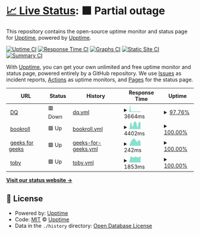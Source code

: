 # [📈 Live Status](https://demo.upptime.js.org): <!--live status--> **🟧 Partial outage**

This repository contains the open-source uptime monitor and status page for [Upptime](https://upptime.js.org), powered by [Upptime](https://github.com/upptime/upptime).

[![Uptime CI](https://github.com/LloydGain/upptime/workflows/Uptime%20CI/badge.svg)](https://github.com/LloydGain/upptime/actions?query=workflow%3A%22Uptime+CI%22)
[![Response Time CI](https://github.com/LloydGain/upptime/workflows/Response%20Time%20CI/badge.svg)](https://github.com/LloydGain/upptime/actions?query=workflow%3A%22Response+Time+CI%22)
[![Graphs CI](https://github.com/LloydGain/upptime/workflows/Graphs%20CI/badge.svg)](https://github.com/LloydGain/upptime/actions?query=workflow%3A%22Graphs+CI%22)
[![Static Site CI](https://github.com/LloydGain/upptime/workflows/Static%20Site%20CI/badge.svg)](https://github.com/LloydGain/upptime/actions?query=workflow%3A%22Static+Site+CI%22)
[![Summary CI](https://github.com/LloydGain/upptime/workflows/Summary%20CI/badge.svg)](https://github.com/LloydGain/upptime/actions?query=workflow%3A%22Summary+CI%22)

With [Upptime](https://upptime.js.org), you can get your own unlimited and free uptime monitor and status page, powered entirely by a GitHub repository. We use [Issues](https://github.com/upptime/upptime/issues) as incident reports, [Actions](https://github.com/LloydGain/upptime/actions) as uptime monitors, and [Pages](https://demo.upptime.js.org) for the status page.

<!--start: status pages-->
<!-- This summary is generated by Upptime (https://github.com/upptime/upptime) -->
<!-- Do not edit this manually, your changes will be overwritten -->
<!-- prettier-ignore -->
| URL | Status | History | Response Time | Uptime |
| --- | ------ | ------- | ------------- | ------ |
| <img alt="" src="https://icons.duckduckgo.com/ip3/dq.yam.com.ico" height="13"> [DQ](https://dq.yam.com/) | 🟥 Down | [dq.yml](https://github.com/LloydGain/UppTIME/commits/HEAD/history/dq.yml) | <details><summary><img alt="Response time graph" src="./graphs/dq/response-time-week.png" height="20"> 3664ms</summary><br><a href="https://demo.upptime.js.org/history/dq"><img alt="Response time 2283" src="https://img.shields.io/endpoint?url=https%3A%2F%2Fraw.githubusercontent.com%2FLloydGain%2FUppTIME%2FHEAD%2Fapi%2Fdq%2Fresponse-time.json"></a><br><a href="https://demo.upptime.js.org/history/dq"><img alt="24-hour response time 2326" src="https://img.shields.io/endpoint?url=https%3A%2F%2Fraw.githubusercontent.com%2FLloydGain%2FUppTIME%2FHEAD%2Fapi%2Fdq%2Fresponse-time-day.json"></a><br><a href="https://demo.upptime.js.org/history/dq"><img alt="7-day response time 3664" src="https://img.shields.io/endpoint?url=https%3A%2F%2Fraw.githubusercontent.com%2FLloydGain%2FUppTIME%2FHEAD%2Fapi%2Fdq%2Fresponse-time-week.json"></a><br><a href="https://demo.upptime.js.org/history/dq"><img alt="30-day response time 2695" src="https://img.shields.io/endpoint?url=https%3A%2F%2Fraw.githubusercontent.com%2FLloydGain%2FUppTIME%2FHEAD%2Fapi%2Fdq%2Fresponse-time-month.json"></a><br><a href="https://demo.upptime.js.org/history/dq"><img alt="1-year response time 2283" src="https://img.shields.io/endpoint?url=https%3A%2F%2Fraw.githubusercontent.com%2FLloydGain%2FUppTIME%2FHEAD%2Fapi%2Fdq%2Fresponse-time-year.json"></a></details> | <details><summary><a href="https://demo.upptime.js.org/history/dq">97.76%</a></summary><a href="https://demo.upptime.js.org/history/dq"><img alt="All-time uptime 99.88%" src="https://img.shields.io/endpoint?url=https%3A%2F%2Fraw.githubusercontent.com%2FLloydGain%2FUppTIME%2FHEAD%2Fapi%2Fdq%2Fuptime.json"></a><br><a href="https://demo.upptime.js.org/history/dq"><img alt="24-hour uptime 97.18%" src="https://img.shields.io/endpoint?url=https%3A%2F%2Fraw.githubusercontent.com%2FLloydGain%2FUppTIME%2FHEAD%2Fapi%2Fdq%2Fuptime-day.json"></a><br><a href="https://demo.upptime.js.org/history/dq"><img alt="7-day uptime 97.76%" src="https://img.shields.io/endpoint?url=https%3A%2F%2Fraw.githubusercontent.com%2FLloydGain%2FUppTIME%2FHEAD%2Fapi%2Fdq%2Fuptime-week.json"></a><br><a href="https://demo.upptime.js.org/history/dq"><img alt="30-day uptime 99.41%" src="https://img.shields.io/endpoint?url=https%3A%2F%2Fraw.githubusercontent.com%2FLloydGain%2FUppTIME%2FHEAD%2Fapi%2Fdq%2Fuptime-month.json"></a><br><a href="https://demo.upptime.js.org/history/dq"><img alt="1-year uptime 99.88%" src="https://img.shields.io/endpoint?url=https%3A%2F%2Fraw.githubusercontent.com%2FLloydGain%2FUppTIME%2FHEAD%2Fapi%2Fdq%2Fuptime-year.json"></a></details>
| <img alt="" src="https://icons.duckduckgo.com/ip3/brpt.bookroll.org.tw.ico" height="13"> [bookroll](https://brpt.bookroll.org.tw/login/index.php) | 🟩 Up | [bookroll.yml](https://github.com/LloydGain/UppTIME/commits/HEAD/history/bookroll.yml) | <details><summary><img alt="Response time graph" src="./graphs/bookroll/response-time-week.png" height="20"> 4402ms</summary><br><a href="https://demo.upptime.js.org/history/bookroll"><img alt="Response time 3819" src="https://img.shields.io/endpoint?url=https%3A%2F%2Fraw.githubusercontent.com%2FLloydGain%2FUppTIME%2FHEAD%2Fapi%2Fbookroll%2Fresponse-time.json"></a><br><a href="https://demo.upptime.js.org/history/bookroll"><img alt="24-hour response time 5590" src="https://img.shields.io/endpoint?url=https%3A%2F%2Fraw.githubusercontent.com%2FLloydGain%2FUppTIME%2FHEAD%2Fapi%2Fbookroll%2Fresponse-time-day.json"></a><br><a href="https://demo.upptime.js.org/history/bookroll"><img alt="7-day response time 4402" src="https://img.shields.io/endpoint?url=https%3A%2F%2Fraw.githubusercontent.com%2FLloydGain%2FUppTIME%2FHEAD%2Fapi%2Fbookroll%2Fresponse-time-week.json"></a><br><a href="https://demo.upptime.js.org/history/bookroll"><img alt="30-day response time 4472" src="https://img.shields.io/endpoint?url=https%3A%2F%2Fraw.githubusercontent.com%2FLloydGain%2FUppTIME%2FHEAD%2Fapi%2Fbookroll%2Fresponse-time-month.json"></a><br><a href="https://demo.upptime.js.org/history/bookroll"><img alt="1-year response time 3819" src="https://img.shields.io/endpoint?url=https%3A%2F%2Fraw.githubusercontent.com%2FLloydGain%2FUppTIME%2FHEAD%2Fapi%2Fbookroll%2Fresponse-time-year.json"></a></details> | <details><summary><a href="https://demo.upptime.js.org/history/bookroll">100.00%</a></summary><a href="https://demo.upptime.js.org/history/bookroll"><img alt="All-time uptime 99.99%" src="https://img.shields.io/endpoint?url=https%3A%2F%2Fraw.githubusercontent.com%2FLloydGain%2FUppTIME%2FHEAD%2Fapi%2Fbookroll%2Fuptime.json"></a><br><a href="https://demo.upptime.js.org/history/bookroll"><img alt="24-hour uptime 100.00%" src="https://img.shields.io/endpoint?url=https%3A%2F%2Fraw.githubusercontent.com%2FLloydGain%2FUppTIME%2FHEAD%2Fapi%2Fbookroll%2Fuptime-day.json"></a><br><a href="https://demo.upptime.js.org/history/bookroll"><img alt="7-day uptime 100.00%" src="https://img.shields.io/endpoint?url=https%3A%2F%2Fraw.githubusercontent.com%2FLloydGain%2FUppTIME%2FHEAD%2Fapi%2Fbookroll%2Fuptime-week.json"></a><br><a href="https://demo.upptime.js.org/history/bookroll"><img alt="30-day uptime 100.00%" src="https://img.shields.io/endpoint?url=https%3A%2F%2Fraw.githubusercontent.com%2FLloydGain%2FUppTIME%2FHEAD%2Fapi%2Fbookroll%2Fuptime-month.json"></a><br><a href="https://demo.upptime.js.org/history/bookroll"><img alt="1-year uptime 99.99%" src="https://img.shields.io/endpoint?url=https%3A%2F%2Fraw.githubusercontent.com%2FLloydGain%2FUppTIME%2FHEAD%2Fapi%2Fbookroll%2Fuptime-year.json"></a></details>
| <img alt="" src="https://icons.duckduckgo.com/ip3/www.geeksforgeeks.org.ico" height="13"> [geeks for geeks](https://www.geeksforgeeks.org/) | 🟩 Up | [geeks-for-geeks.yml](https://github.com/LloydGain/UppTIME/commits/HEAD/history/geeks-for-geeks.yml) | <details><summary><img alt="Response time graph" src="./graphs/geeks-for-geeks/response-time-week.png" height="20"> 242ms</summary><br><a href="https://demo.upptime.js.org/history/geeks-for-geeks"><img alt="Response time 305" src="https://img.shields.io/endpoint?url=https%3A%2F%2Fraw.githubusercontent.com%2FLloydGain%2FUppTIME%2FHEAD%2Fapi%2Fgeeks-for-geeks%2Fresponse-time.json"></a><br><a href="https://demo.upptime.js.org/history/geeks-for-geeks"><img alt="24-hour response time 171" src="https://img.shields.io/endpoint?url=https%3A%2F%2Fraw.githubusercontent.com%2FLloydGain%2FUppTIME%2FHEAD%2Fapi%2Fgeeks-for-geeks%2Fresponse-time-day.json"></a><br><a href="https://demo.upptime.js.org/history/geeks-for-geeks"><img alt="7-day response time 242" src="https://img.shields.io/endpoint?url=https%3A%2F%2Fraw.githubusercontent.com%2FLloydGain%2FUppTIME%2FHEAD%2Fapi%2Fgeeks-for-geeks%2Fresponse-time-week.json"></a><br><a href="https://demo.upptime.js.org/history/geeks-for-geeks"><img alt="30-day response time 298" src="https://img.shields.io/endpoint?url=https%3A%2F%2Fraw.githubusercontent.com%2FLloydGain%2FUppTIME%2FHEAD%2Fapi%2Fgeeks-for-geeks%2Fresponse-time-month.json"></a><br><a href="https://demo.upptime.js.org/history/geeks-for-geeks"><img alt="1-year response time 305" src="https://img.shields.io/endpoint?url=https%3A%2F%2Fraw.githubusercontent.com%2FLloydGain%2FUppTIME%2FHEAD%2Fapi%2Fgeeks-for-geeks%2Fresponse-time-year.json"></a></details> | <details><summary><a href="https://demo.upptime.js.org/history/geeks-for-geeks">100.00%</a></summary><a href="https://demo.upptime.js.org/history/geeks-for-geeks"><img alt="All-time uptime 100.00%" src="https://img.shields.io/endpoint?url=https%3A%2F%2Fraw.githubusercontent.com%2FLloydGain%2FUppTIME%2FHEAD%2Fapi%2Fgeeks-for-geeks%2Fuptime.json"></a><br><a href="https://demo.upptime.js.org/history/geeks-for-geeks"><img alt="24-hour uptime 100.00%" src="https://img.shields.io/endpoint?url=https%3A%2F%2Fraw.githubusercontent.com%2FLloydGain%2FUppTIME%2FHEAD%2Fapi%2Fgeeks-for-geeks%2Fuptime-day.json"></a><br><a href="https://demo.upptime.js.org/history/geeks-for-geeks"><img alt="7-day uptime 100.00%" src="https://img.shields.io/endpoint?url=https%3A%2F%2Fraw.githubusercontent.com%2FLloydGain%2FUppTIME%2FHEAD%2Fapi%2Fgeeks-for-geeks%2Fuptime-week.json"></a><br><a href="https://demo.upptime.js.org/history/geeks-for-geeks"><img alt="30-day uptime 100.00%" src="https://img.shields.io/endpoint?url=https%3A%2F%2Fraw.githubusercontent.com%2FLloydGain%2FUppTIME%2FHEAD%2Fapi%2Fgeeks-for-geeks%2Fuptime-month.json"></a><br><a href="https://demo.upptime.js.org/history/geeks-for-geeks"><img alt="1-year uptime 100.00%" src="https://img.shields.io/endpoint?url=https%3A%2F%2Fraw.githubusercontent.com%2FLloydGain%2FUppTIME%2FHEAD%2Fapi%2Fgeeks-for-geeks%2Fuptime-year.json"></a></details>
| <img alt="" src="https://icons.duckduckgo.com/ip3/www.hellotoby.com.ico" height="13"> [toby](https://www.hellotoby.com/zh-tw?isMobile=true/) | 🟩 Up | [toby.yml](https://github.com/LloydGain/UppTIME/commits/HEAD/history/toby.yml) | <details><summary><img alt="Response time graph" src="./graphs/toby/response-time-week.png" height="20"> 1853ms</summary><br><a href="https://demo.upptime.js.org/history/toby"><img alt="Response time 1861" src="https://img.shields.io/endpoint?url=https%3A%2F%2Fraw.githubusercontent.com%2FLloydGain%2FUppTIME%2FHEAD%2Fapi%2Ftoby%2Fresponse-time.json"></a><br><a href="https://demo.upptime.js.org/history/toby"><img alt="24-hour response time 2176" src="https://img.shields.io/endpoint?url=https%3A%2F%2Fraw.githubusercontent.com%2FLloydGain%2FUppTIME%2FHEAD%2Fapi%2Ftoby%2Fresponse-time-day.json"></a><br><a href="https://demo.upptime.js.org/history/toby"><img alt="7-day response time 1853" src="https://img.shields.io/endpoint?url=https%3A%2F%2Fraw.githubusercontent.com%2FLloydGain%2FUppTIME%2FHEAD%2Fapi%2Ftoby%2Fresponse-time-week.json"></a><br><a href="https://demo.upptime.js.org/history/toby"><img alt="30-day response time 1852" src="https://img.shields.io/endpoint?url=https%3A%2F%2Fraw.githubusercontent.com%2FLloydGain%2FUppTIME%2FHEAD%2Fapi%2Ftoby%2Fresponse-time-month.json"></a><br><a href="https://demo.upptime.js.org/history/toby"><img alt="1-year response time 1861" src="https://img.shields.io/endpoint?url=https%3A%2F%2Fraw.githubusercontent.com%2FLloydGain%2FUppTIME%2FHEAD%2Fapi%2Ftoby%2Fresponse-time-year.json"></a></details> | <details><summary><a href="https://demo.upptime.js.org/history/toby">100.00%</a></summary><a href="https://demo.upptime.js.org/history/toby"><img alt="All-time uptime 100.00%" src="https://img.shields.io/endpoint?url=https%3A%2F%2Fraw.githubusercontent.com%2FLloydGain%2FUppTIME%2FHEAD%2Fapi%2Ftoby%2Fuptime.json"></a><br><a href="https://demo.upptime.js.org/history/toby"><img alt="24-hour uptime 100.00%" src="https://img.shields.io/endpoint?url=https%3A%2F%2Fraw.githubusercontent.com%2FLloydGain%2FUppTIME%2FHEAD%2Fapi%2Ftoby%2Fuptime-day.json"></a><br><a href="https://demo.upptime.js.org/history/toby"><img alt="7-day uptime 100.00%" src="https://img.shields.io/endpoint?url=https%3A%2F%2Fraw.githubusercontent.com%2FLloydGain%2FUppTIME%2FHEAD%2Fapi%2Ftoby%2Fuptime-week.json"></a><br><a href="https://demo.upptime.js.org/history/toby"><img alt="30-day uptime 100.00%" src="https://img.shields.io/endpoint?url=https%3A%2F%2Fraw.githubusercontent.com%2FLloydGain%2FUppTIME%2FHEAD%2Fapi%2Ftoby%2Fuptime-month.json"></a><br><a href="https://demo.upptime.js.org/history/toby"><img alt="1-year uptime 100.00%" src="https://img.shields.io/endpoint?url=https%3A%2F%2Fraw.githubusercontent.com%2FLloydGain%2FUppTIME%2FHEAD%2Fapi%2Ftoby%2Fuptime-year.json"></a></details>

<!--end: status pages-->

[**Visit our status website →**](https://demo.upptime.js.org)

## 📄 License

- Powered by: [Upptime](https://github.com/upptime/upptime)
- Code: [MIT](./LICENSE) © [Upptime](https://upptime.js.org)
- Data in the `./history` directory: [Open Database License](https://opendatacommons.org/licenses/odbl/1-0/)
